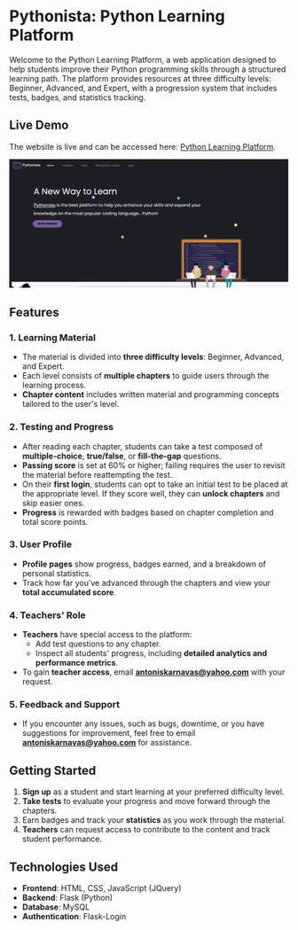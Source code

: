 # Pythonista: Python Learning Platform

Welcome to the Python Learning Platform, a web application designed to help students improve their Python programming skills through a structured learning path. The platform provides resources at three difficulty levels: Beginner, Advanced, and Expert, with a progression system that includes tests, badges, and statistics tracking.
## Live Demo

The website is live and can be accessed here: [Python Learning Platform](https://antoniskarnavas.pythonanywhere.com/index).

![Screenshot of Python Learning Platform](static/images/demo.png)
## Features

### 1. Learning Material
- The material is divided into **three difficulty levels**: Beginner, Advanced, and Expert.
- Each level consists of **multiple chapters** to guide users through the learning process.
- **Chapter content** includes written material and programming concepts tailored to the user's level.

### 2. Testing and Progress
- After reading each chapter, students can take a test composed of **multiple-choice**, **true/false**, or **fill-the-gap** questions.
- **Passing score** is set at 60% or higher; failing requires the user to revisit the material before reattempting the test.
- On their **first login**, students can opt to take an initial test to be placed at the appropriate level. If they score well, they can **unlock chapters** and skip easier ones.
- **Progress** is rewarded with badges based on chapter completion and total score points.

### 3. User Profile
- **Profile pages** show progress, badges earned, and a breakdown of personal statistics.
- Track how far you’ve advanced through the chapters and view your **total accumulated score**.

### 4. Teachers' Role
- **Teachers** have special access to the platform:
  - Add test questions to any chapter.
  - Inspect all students' progress, including **detailed analytics and performance metrics**.
- To gain **teacher access**, email **antoniskarnavas@yahoo.com** with your request.

### 5. Feedback and Support
- If you encounter any issues, such as bugs, downtime, or you have suggestions for improvement, feel free to email **antoniskarnavas@yahoo.com** for assistance.

## Getting Started

1. **Sign up** as a student and start learning at your preferred difficulty level.
2. **Take tests** to evaluate your progress and move forward through the chapters.
3. Earn badges and track your **statistics** as you work through the material.
4. **Teachers** can request access to contribute to the content and track student performance.

## Technologies Used
- **Frontend**: HTML, CSS, JavaScript (JQuery)
- **Backend**: Flask (Python)
- **Database**: MySQL
- **Authentication**: Flask-Login
